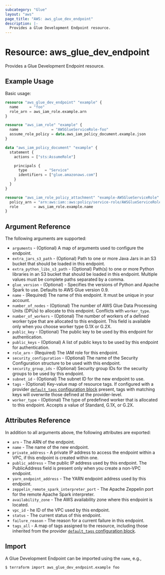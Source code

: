 ```yaml
---
subcategory: "Glue"
layout: "aws"
page_title: "AWS: aws_glue_dev_endpoint"
description: |-
  Provides a Glue Development Endpoint resource.
---
```


# Resource: aws_glue_dev_endpoint

Provides a Glue Development Endpoint resource.

## Example Usage

Basic usage:

```terraform
resource "aws_glue_dev_endpoint" "example" {
  name     = "foo"
  role_arn = aws_iam_role.example.arn
}

resource "aws_iam_role" "example" {
  name               = "AWSGlueServiceRole-foo"
  assume_role_policy = data.aws_iam_policy_document.example.json
}

data "aws_iam_policy_document" "example" {
  statement {
    actions = ["sts:AssumeRole"]

    principals {
      type        = "Service"
      identifiers = ["glue.amazonaws.com"]
    }
  }
}

resource "aws_iam_role_policy_attachment" "example-AWSGlueServiceRole" {
  policy_arn = "arn:aws:iam::aws:policy/service-role/AWSGlueServiceRole"
  role       = aws_iam_role.example.name
}
```

## Argument Reference

The following arguments are supported:

* `arguments` - (Optional) A map of arguments used to configure the endpoint.
* `extra_jars_s3_path` - (Optional) Path to one or more Java Jars in an S3 bucket that should be loaded in this endpoint.
* `extra_python_libs_s3_path` - (Optional) Path(s) to one or more Python libraries in an S3 bucket that should be loaded in this endpoint. Multiple values must be complete paths separated by a comma.
* `glue_version` - (Optional) -  Specifies the versions of Python and Apache Spark to use. Defaults to AWS Glue version 0.9.
* `name` - (Required) The name of this endpoint. It must be unique in your account.
* `number_of_nodes` - (Optional) The number of AWS Glue Data Processing Units (DPUs) to allocate to this endpoint. Conflicts with `worker_type`.
* `number_of_workers` - (Optional) The number of workers of a defined worker type that are allocated to this endpoint. This field is available only when you choose worker type G.1X or G.2X.
* `public_key` - (Optional) The public key to be used by this endpoint for authentication.
* `public_keys` - (Optional) A list of public keys to be used by this endpoint for authentication.
* `role_arn` - (Required) The IAM role for this endpoint.
* `security_configuration` - (Optional) The name of the Security Configuration structure to be used with this endpoint.
* `security_group_ids` - (Optional) Security group IDs for the security groups to be used by this endpoint.
* `subnet_id` - (Optional) The subnet ID for the new endpoint to use.
* `tags` - (Optional) Key-value map of resource tags. If configured with a provider [`default_tags` configuration block](/docs/providers/aws/index.html#default_tags-configuration-block) present, tags with matching keys will overwrite those defined at the provider-level.
* `worker_type` - (Optional) The type of predefined worker that is allocated to this endpoint. Accepts a value of Standard, G.1X, or G.2X.

## Attributes Reference

In addition to all arguments above, the following attributes are exported:

* `arn` - The ARN of the endpoint.
* `name` - The name of the new endpoint.
* `private_address` - A private IP address to access the endpoint within a VPC, if this endpoint is created within one.
* `public_address` - The public IP address used by this endpoint. The PublicAddress field is present only when you create a non-VPC endpoint.
* `yarn_endpoint_address` - The YARN endpoint address used by this endpoint.
* `zeppelin_remote_spark_interpreter_port` - The Apache Zeppelin port for the remote Apache Spark interpreter.
* `availability_zone` - The AWS availability zone where this endpoint is located.
* `vpc_id` - he ID of the VPC used by this endpoint.
* `status` - The current status of this endpoint.
* `failure_reason` - The reason for a current failure in this endpoint.
* `tags_all` - A map of tags assigned to the resource, including those inherited from the provider [`default_tags` configuration block](https://www.terraform.io/docs/providers/aws/index.html#default_tags-configuration-block).

## Import

A Glue Development Endpoint can be imported using the `name`, e.g.,

```
$ terraform import aws_glue_dev_endpoint.example foo
```